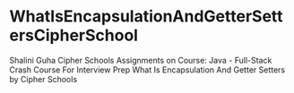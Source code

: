 # WhatIsEncapsulationAndGetterSettersCipherSchool
Shalini Guha Cipher Schools Assignments on Course: Java - Full-Stack Crash Course For Interview Prep
What Is Encapsulation And Getter Setters by Cipher Schools
